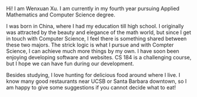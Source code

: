 Hi! I am Wenxuan Xu. I am currently in my fourth year pursuing Applied Mathematics and Computer Science degree. 

I was born in China, where I had my education till high school. I originally was attracted by the beauty and elegance of the math world, but since I get in touch with Computer Science, I feel there is something shared between these two majors. The strick logic is what I pursue and with Compter Science, I can achieve much more things by my own. I have soon been enjoying developing software and websites. CS 184 is a challenging course, but I hope we can have fun during our development.

Besides studying, I love hunting for delicious food around where I live. I know many good restaurants near UCSB or Santa Barbara downtown, so I am happy to give some suggestions if you cannot decide what to eat!
